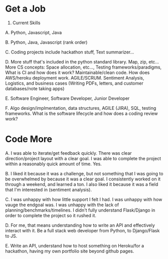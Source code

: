 # Get a Job

1.  Current Skills

A.  Python, Javascript, Java

B.  Python, Java, Javascript (rank order)

C.  Coding projects include hackathon stuff, Text summarizer...

D.  More stuff that's included in the python standard library.  Map, zip, etc... More CS concepts: Space allocation, etc..., Testing frameworks/paradigms, What is CI and how does it work?  Maintainable/clean code.  How does AWS/heroku deployment work.  AGILE/SCRUM.  Sentiment Analysis, Logistics, and business cases (Writing PDFs, letters, and customer databases/note taking apps)

E.  Software Engineer, Software Developer, Junior Developer

F.  Algo design/implmentation, data structures, AGILE (JIRA), SQL, testing frameworks.  What is the software lifecycle and how does a coding review work?


# Code More

A.  I was able to iterate/get feedback quickly.  There was clear direction/project layout with a clear goal.  I was able to complete the project within a reasonably quick amount of time. Yes.  

B.  I liked it because it was a challenge, but not something that I was going to be overwhelmed by because it was a clear goal.  I consistently worked on it through a weekend, and learned a ton.  I also liked it because it was a field that I'm interested in (sentiment analysis).  

C.  I was unhappy with how little support I felt I had.  I was unhappy with how vauge the endgoal was.  I was unhappy with the lack of planning/benchmarks/timelines.  I didn't fully understand Flask/Django in order to complete the project so it rushed it.  

D.  For me, that means understanding how to write an API and effectively interact with it.  Be a full stack web developer from Python, to Django/Flask to JS.  


E.  Write an API, understand how to host something on Heroku/for a hackathon, having my own portfolio site beyond github pages.  


